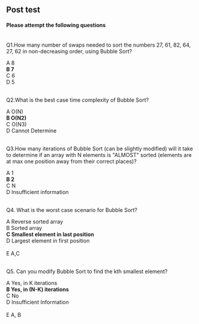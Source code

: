 ## Post test
#### Please attempt the following questions

<br>
Q1.How many number of swaps needed to sort the numbers 27, 61, 82, 64, 27, 62 in non-decreasing order, using Bubble Sort? <br>

A   8<br>
<b>B   7</b><br>
C   6<br>
D   5 <br><br>


Q2.What is the best case time complexity of Bubble Sort?<br>

A   O(N)<br>
<b>B   O(N2)</b><br>
C   O(N3)<br>
D   Cannot Determine<br><br>


Q3.How many iterations of Bubble Sort (can be slightly modified) will it take to determine if an array with N elements is "ALMOST" sorted (elements are at max one position away from their correct places)? <br>

A   1<br>
<b>B   2</b><br>
C   N<br>
D    Insufficient information<br><br>


Q4. What is the worst case scenario for Bubble Sort?<br>

A  Reverse sorted array<br>
B   Sorted array<br>
<b>C   Smallest element in last position</b><br>
D  Largest element in first position<br><br>
E A,C<br><br>


Q5. Can you modify Bubble Sort to find the kth smallest element?<br>

A  Yes, in K iterations <br>
<b>B  Yes, in (N-K) iterations</b><br>
C   No<br>
D  Insufficient Information<br><br>
E A, B <br><br>




